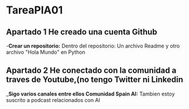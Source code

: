 # TareaPIA01
## Apartado 1 He creado una cuenta  Github
-**Crear un repositorio:**
Dentro del repositorio: Un archivo Readme y otro archivo "Hola Mundo" en Python
## Apartado 2 He conectado con la comunidad a traves de Youtube,(no tengo Twitter ni Linkedin
_**Sigo varios canales entre ellos Comunidad Spain AI:**
Tambien estoy suscrito a podcast relacionados con AI
